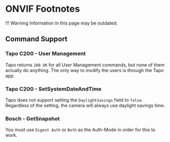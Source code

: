 # ONVIF Footnotes
!!! Warning
      Information in this page may be outdated.
## Command Support
### Tapo C200 - User Management
Tapo returns `200 OK` for all User Management commands, but none of them actually
do anything. The only way to modify the users is through the Tapo app.

### Tapo C200 - SetSystemDateAndTime
Tapo does not support setting the `DaylightSavings` field to `false`. Regardless of the setting, the camera will always use daylight savings time.

### Bosch - GetSnapshot
You must use `Digest Auth` or `Both` as the Auth-Mode in order for this to work.


